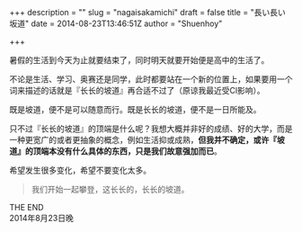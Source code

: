 +++
description = ""
slug = "nagaisakamichi"
draft = false
title = "長い長い坂道"
date = 2014-08-23T13:46:51Z
author = "Shuenhoy"

+++


暑假的生活到今天为止就要结束了，同时明天就要开始便是高中的生活了。

不论是生活、学习、奥赛还是同学，此时都要站在一个新的位置上，如果要用一个词来描述的话就是『长长的坡道』再合适不过了（原谅我最近受Cl影响）。

既是坡道，便不是可以随意而行。既是长长的坡道，便不是一日所能及。

只不过『长长的坡道』的顶端是什么呢？我想大概并非好的成绩、好的大学，而是一种更宽广的或者更抽象的概念，例如生活抑或成熟，**但我并不确定，或许『坡道』的顶端本没有什么具体的东西，只是我们故意强加而已**。

希望发生很多变化，希望不要变化太多。

> 我们开始一起攀登，这长长的，长长的坡道。

THE END  
2014年8月23日晚